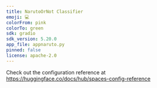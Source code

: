 ```yaml
---
title: NarutoOrNot Classifier
emoji: 💻
colorFrom: pink
colorTo: green
sdk: gradio
sdk_version: 5.20.0
app_file: appnaruto.py
pinned: false
license: apache-2.0
---
```


Check out the configuration reference at https://huggingface.co/docs/hub/spaces-config-reference

